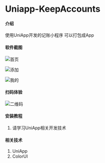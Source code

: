 # Uniapp-KeepAccounts

#### 介绍
 使用UniApp开发的记账小程序 可以打包成App

#### 软件截图 
![首页](/images/首页.jpg "首页图")

![添加](/images/添加.jpg "添加图")

![我的](/images/我的.jpg "我的")


#### 扫码体验
![二维码](/images/二维码.jpg "二维码")

#### 安装教程

1.  请学习UniApp相关开发技术


#### 相关技术

1.  UniApp
2.  ColorUI

